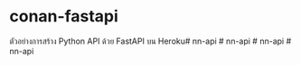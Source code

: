 # conan-fastapi
ตัวอย่างการสร้าง Python API ด้วย FastAPI บน Heroku#   n n - a p i  
 #   n n - a p i  
 #   n n - a p i  
 #   n n - a p i  
 